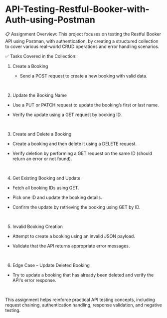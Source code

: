 # API-Testing-Restful-Booker-with-Auth-using-Postman

📋 Assignment Overview:
This project focuses on testing the Restful Booker API using Postman, with authentication, by creating a structured collection to cover various real-world CRUD operations and error handling scenarios.

✅ Tasks Covered in the Collection:

1. Create a Booking

   * Send a POST request to create a new booking with valid data.

<br>


2. Update the Booking Name

  * Use a PUT or PATCH request to update the booking’s first or last name.

  * Verify the update using a GET request by booking ID.
<br>


3. Create and Delete a Booking

  * Create a booking and then delete it using a DELETE request.

  * Verify deletion by performing a GET request on the same ID (should return an error or not found).
<br>


4. Get Existing Booking and Update

  * Fetch all booking IDs using GET.

  * Pick one ID and update the booking details.

  * Confirm the update by retrieving the booking using GET by ID.
<br>


5. Invalid Booking Creation

  * Attempt to create a booking using an invalid JSON payload.

  * Validate that the API returns appropriate error messages.
<br>


6. Edge Case – Update Deleted Booking

  * Try to update a booking that has already been deleted and verify the API's error response.
<br>



This assignment helps reinforce practical API testing concepts, including request chaining, authentication handling, response validation, and negative testing.

